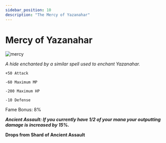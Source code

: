 ```yaml
---
sidebar_position: 10
description: "The Mercy of Yazanahar"
---
```


# Mercy of Yazanahar

![mercy](https://vwiki.valorserver.com/api/item/picture/mercy%20of%20yazanahar)

<i>A hide enchanted by a similar spell used to enchant Yazanahar.</i>

    +50 Attack
    
    -60 Maximum MP
    
    -200 Maximum HP
    
    -10 Defense
    
Fame Bonus: 8%

***Ancient Assault: If you currently have 1/2 of your mana your outputting damage is increased by 15%.***

**Drops from Shard of Ancient Assault**
